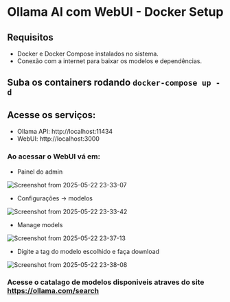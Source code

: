 # Ollama AI com WebUI - Docker Setup
## Requisitos
* Docker e Docker Compose instalados no sistema.
* Conexão com a internet para baixar os modelos e dependências.

## Suba os containers rodando `docker-compose up -d`
## Acesse os serviços:
* Ollama API: http://localhost:11434
* WebUI: http://localhost:3000

### Ao acessar o WebUI vá em:

* Painel do admin

![Screenshot from 2025-05-22 23-33-07](https://github.com/user-attachments/assets/a008f4fb-0ff4-47de-a3b5-0ebc96087fb9)

* Configurações -> modelos

![Screenshot from 2025-05-22 23-33-42](https://github.com/user-attachments/assets/1dedc9e3-a3c0-41b1-a7c5-7bc44a0efa9c)

* Manage models

![Screenshot from 2025-05-22 23-37-13](https://github.com/user-attachments/assets/7e6dfecb-0eb1-4cf6-90c9-dec74ba0d37c)

* Digite a tag do modelo escolhido e faça download

![Screenshot from 2025-05-22 23-38-08](https://github.com/user-attachments/assets/e0f1d784-6041-45c5-bee6-37281596e231)

### Acesse o catalago de modelos disponiveis atraves do site <https://ollama.com/search>

